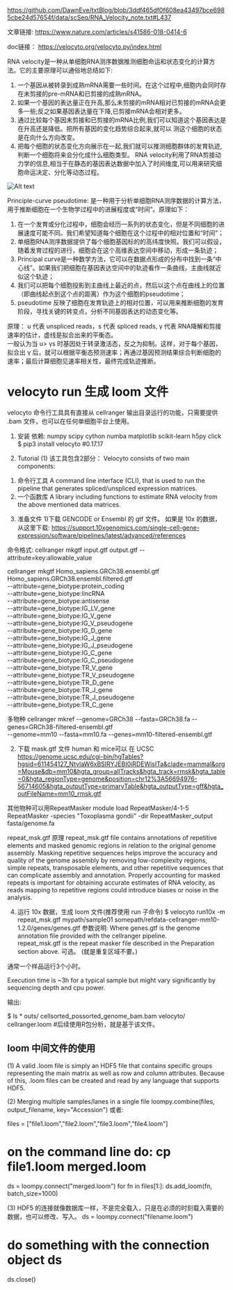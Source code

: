https://github.com/DawnEve/txtBlog/blob/3ddf465df0f608ea43497bce6985cbe24d57654f/data/scSeq/RNA_Velocity_note.txt#L437 

文章链接:
https://www.nature.com/articles/s41586-018-0414-6

doc链接：
https://velocyto.org/velocyto.py/index.html 


RNA velocity是一种从单细胞RNA测序数据推测细胞命运和状态变化的计算方法。它的主要原理可以通俗地总结如下:

1. 一个基因从被转录到成熟mRNA需要一些时间。在这个过程中,细胞内会同时存在未剪接的pre-mRNA和已剪接的成熟mRNA。
2. 如果一个基因的表达量正在升高,那么未剪接的mRNA相对已剪接的mRNA会更多一些;反之如果基因表达量在下降,已剪接mRNA会相对更多。
3. 通过比较每个基因未剪接和已剪接的mRNA比例,我们可以知道这个基因表达是在升高还是降低。把所有基因的变化趋势综合起来,就可以
测这个细胞的状态是在向什么方向改变。
4. 把每个细胞的状态变化方向展示在一起,我们就可以推测细胞群体的发育轨迹,判断一个细胞将来会分化成什么细胞类型。
RNA velocity利用了RNA剪接动力学的信息,相当于在静态的基因表达数据中加入了时间维度,可以用来研究细胞命运决定、分化等动态过程。

![Alt text](image-2.png)

Principle-curve pseudotime: 是一种用于分析单细胞RNA测序数据的计算方法，用于推断细胞在一个生物学过程中的进展程度或“时间”。原理如下：

1. 在一个发育或分化过程中，细胞会经历一系列的状态变化，但是不同细胞的进展速度可能不同。我们希望知道每个细胞在这个过程中的相对位置和“时间”；
2. 单细胞RNA测序数据提供了每个细胞基因标的的高纬度快照。我们可以假设，随着发育过程的进行，细胞会在这个高维表达空间中移动，形成一条轨迹；
3. Principal curve是一种数学方法，它可以在数据点形成的分布中找到一条“中心线”。如果我们把细胞在基因表达空间中的轨迹看作一条曲线，主曲线就近似这个轨迹；
4. 我们可以把每个细胞投影到主曲线上最近的点，然后以这个点在曲线上的位置（即曲线起点到这个点的距离）作为这个细胞的pseudotime；
5. pseudotime 反映了细胞在发育轨迹上的相对位置，可以用来推断细胞的发育阶段，寻找关键的转变点，分析不同基因表达的动态变化等。

原理：
u 代表 unspliced reads，s 代表 spliced reads, γ 代表 RNA降解和剪接速率的估计，虚线是拟合出来的平衡态。\
一般认为当 u> γs 时基因处于转录激活态，反之为抑制。这样，对于每个基因，拟合出 γ 后，就可以根据平衡态预测速率；再通过基因预测结果综合判断细胞的速率；最后计算细胞见速率相关性，最终完成轨迹推断。

# velocyto run 生成 loom 文件 
velocyto 命令行工具具有直接从 cellranger 输出目录运行的功能，只需要提供 .bam 文件，也可以在任何单细胞平台上使用。
1. 安装
依赖: numpy scipy cython numba matplotlib scikit-learn h5py click
$ pip3 install velocyto  #0.17.17

2. Tutorial
(1) 该工具包含2部分：
Velocyto consists of two main components:
1) 命令行工具
A command line interface (CLI), that is used to run the pipeline that generates spliced/unspliced expression matrices.
2) 一个函数库
A library including functions to estimate RNA velocity from the above mentioned data matrices.

3. 准备文件 
1)下载 GENCODE or Ensembl 的 gtf 文件。
如果是 10x 的数据，从这里下载: https://support.10xgenomics.com/single-cell-gene-expression/software/pipelines/latest/advanced/references

命令格式: cellranger mkgtf input.gtf output.gtf --attribute=key:allowable_value

cellranger mkgtf Homo_sapiens.GRCh38.ensembl.gtf Homo_sapiens.GRCh38.ensembl.filtered.gtf \
                   --attribute=gene_biotype:protein_coding \
                   --attribute=gene_biotype:lincRNA \
                   --attribute=gene_biotype:antisense \
                   --attribute=gene_biotype:IG_LV_gene \
                   --attribute=gene_biotype:IG_V_gene \
                   --attribute=gene_biotype:IG_V_pseudogene \
                   --attribute=gene_biotype:IG_D_gene \
                   --attribute=gene_biotype:IG_J_gene \
                   --attribute=gene_biotype:IG_J_pseudogene \
                   --attribute=gene_biotype:IG_C_gene \
                   --attribute=gene_biotype:IG_C_pseudogene \
                   --attribute=gene_biotype:TR_V_gene \
                   --attribute=gene_biotype:TR_V_pseudogene \
                   --attribute=gene_biotype:TR_D_gene \
                   --attribute=gene_biotype:TR_J_gene \
                   --attribute=gene_biotype:TR_J_pseudogene \
                   --attribute=gene_biotype:TR_C_gene

多物种
cellranger mkref --genome=GRCh38 --fasta=GRCh38.fa --genes=GRCh38-filtered-ensembl.gtf \
                 --genome=mm10 --fasta=mm10.fa --genes=mm10-filtered-ensembl.gtf

2) 下载 mask.gtf 文件
human 和 mice可以 在 UCSC https://genome.ucsc.edu/cgi-bin/hgTables?hgsid=611454127_NtvlaW6xBSIRYJEBI0iRDEWisITa&clade=mammal&org=Mouse&db=mm10&hgta_group=allTracks&hgta_track=rmsk&hgta_table=0&hgta_regionType=genome&position=chr12%3A56694976-56714605&hgta_outputType=primaryTable&hgta_outputType=gff&hgta_outFileName=mm10_rmsk.gtf

其他物种可以用RepeatMasker
module load RepeatMasker/4-1-5
RepeatMasker -species "Toxoplasma gondii"  -dir RepeatMasker_output fasta/genome.fa

repeat_msk.gtf 原理
repeat_msk.gtf file contains annotations of repetitive elements and masked genomic regions in relation to the original genome assembly.
Masking repetitive sequences helps improve the accuracy and quality of the genome assembly by removing low-complexity regions, simple repeats, transposable elements, and other repetitive sequences that can complicate assembly and annotation.
Properly accounting for masked repeats is important for obtaining accurate estimates of RNA velocity, as reads mapping to repetitive regions could introduce biases or noise in the analysis.

4. 运行 10x 数据，生成 loom 文件(推荐使用 run 子命令)
$ velocyto run10x -m repeat_msk.gtf mypath/sample01 somepath/refdata-cellranger-mm10-1.2.0/genes/genes.gtf
参数说明:
Where genes.gtf is the genome annotation file provided with the cellranger pipeline.  
repeat_msk.gtf is the repeat masker file described in the Preparation section above. 可选。
(就是重复区域不要。)

通常一个样品运行3个小时。

Execution time is ~3h for a typical sample but might vary significantly by sequencing depth and cpu power.

输出:

$ ls *
outs/
	cellsorted_possorted_genome_bam.bam
velocyto/
	cellranger.loom #后续使用R包分析，就是基于该文件。


## loom 中间文件的使用 

(1) A valid .loom file is simply an HDF5 file that contains specific groups representing the main matrix as well as row and column attributes. Because of this, .loom files can be created and read by any language that supports HDF5.

(2) Merging multiple samples/lanes in a single file
loompy.combine(files, output_filename, key="Accession")
或者:

files = ["file1.loom","file2.loom","file3.loom","file4.loom"]
# on the command line do: cp file1.loom merged.loom
ds = loompy.connect("merged.loom")
for fn in files[1:]:
    ds.add_loom(fn, batch_size=1000)

(3) HDF5 的连接就像数据库一样，不是完全载入，只是在必须的时刻载入需要的数据，也可以修改、写入。
ds = loompy.connect("filename.loom")
# do something with the connection object ds
ds.close()
